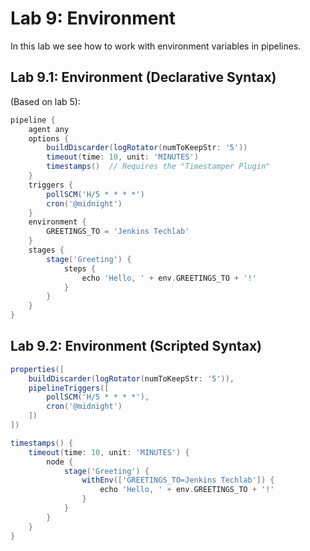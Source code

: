 Lab 9: Environment
==================

In this lab we see how to work with environment variables in pipelines.

Lab 9.1: Environment (Declarative Syntax)
-----------------------------------------

(Based on lab 5):

```groovy
pipeline {
    agent any
    options {
        buildDiscarder(logRotator(numToKeepStr: '5'))
        timeout(time: 10, unit: 'MINUTES')
        timestamps()  // Requires the "Timestamper Plugin"
    }
    triggers {
        pollSCM('H/5 * * * *')
        cron('@midnight')
    }
    environment {
        GREETINGS_TO = 'Jenkins Techlab'
    }
    stages {
        stage('Greeting') {
            steps {
                echo 'Hello, ' + env.GREETINGS_TO + '!'
            }
        }
    }
}
```

Lab 9.2: Environment (Scripted Syntax)
--------------------------------------

```groovy
properties([
    buildDiscarder(logRotator(numToKeepStr: '5')),
    pipelineTriggers([
        pollSCM('H/5 * * * *'),
        cron('@midnight')
    ])
])

timestamps() {
    timeout(time: 10, unit: 'MINUTES') {
        node {
            stage('Greeting') {
                withEnv(['GREETINGS_TO=Jenkins Techlab']) {
                    echo 'Hello, ' + env.GREETINGS_TO + '!'
                }
            }
        }
    }
}
```
